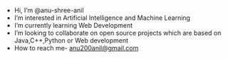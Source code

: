 - Hi, I’m @anu-shree-anil
- I’m interested in Artificial Intelligence and Machine Learning
- I’m currently learning Web Development
- I’m looking to collaborate on open source projects which are based on Java,C++,Python or Web development
- How to reach me- anu200anil@gmail.com

<!---
anu-shree-anil/anu-shree-anil is a ✨ special ✨ repository because its `README.md` (this file) appears on your GitHub profile.
You can click the Preview link to take a look at your changes.
--->

